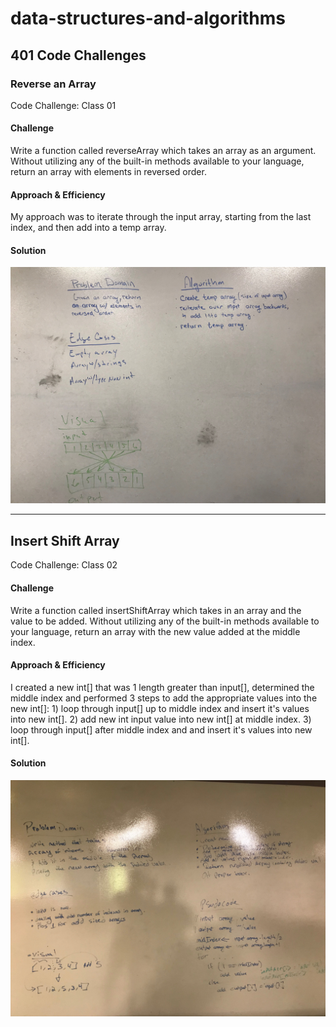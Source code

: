 # data-structures-and-algorithms

## 401 Code Challenges

### Reverse an Array
Code Challenge: Class 01

#### Challenge
Write a function called reverseArray which takes an array as an argument. Without utilizing any of the built-in methods available to your language, return an array with elements in reversed order.

#### Approach & Efficiency
My approach was to iterate through the input array, starting from the last index, and then add into a temp array.

#### Solution
![Alt text](code401challenges/assets/array_reverse.JPG?raw=true "Array Reverse Whiteboard")

----

## Insert Shift Array
Code Challenge: Class 02

#### Challenge
Write a function called insertShiftArray which takes in an array and the value to be added. Without utilizing any of the built-in methods available to your language, return an array with the new value added at the middle index.

#### Approach & Efficiency
I created a new int[] that was 1 length greater than input[], determined the middle index and performed 3 steps to add the appropriate values into the new int[]: 1) loop through input[] up to middle index and insert it's values into new int[]. 2) add new int input value into new int[] at middle index. 3) loop through input[] after middle index and and insert it's values into new int[]. 

#### Solution
![](code401challenges/assets/array_shift.JPG)
